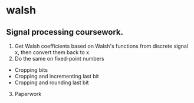 # walsh

## Signal processing coursework.

1. Get Walsh coefficients based on Walsh's functions from
discrete signal x, then convert them back to x.
2. Do the same on fixed-point numbers
  * Cropping bits
  * Cropping and incrementing last bit
  * Cropping and rounding last bit
3. Paperwork
